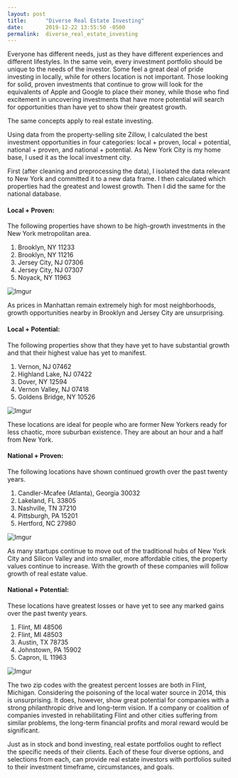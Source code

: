 ```yaml
---
layout: post
title:      "Diverse Real Estate Investing"
date:       2019-12-22 13:55:50 -0500
permalink:  diverse_real_estate_investing
---
```


Everyone has different needs, just as they have different experiences and different lifestyles. In the same vein, every investment portfolio should be unique to the needs of the investor. Some feel a great deal of pride investing in locally, while for others location is not important. Those looking for solid, proven investments that continue to grow will look for the equivalents of Apple and Google to place their money, while those who find excitement in uncovering investments that have more potential will search for opportunities than have yet to show their greatest growth.

The same concepts apply to real estate investing. 

Using data from the property-selling site Zillow, I calculated the best investment opportunities in four categories: local + proven, local + potential, national + proven, and national + potential. As New York City is my home base, I used it as the local investment city. 

First (after cleaning and preprocessing the data), I isolated the data relevant to New York and committed it to a new data frame.  I then calculated which properties had the greatest and lowest growth. Then I did the same for the national database.

#### Local + Proven:
The following properties have shown to be high-growth investments in the New York metropolitan area.  
1. Brooklyn, NY	11233
2. Brooklyn, NY	11216
3. Jersey City, NJ	07306
4. Jersey City, NJ	07307
5. Noyack, NY	11963
 
![Imgur](https://i.imgur.com/3dKisIN.png)

As prices in Manhattan remain extremely high for most neighborhoods, growth opportunities nearby in Brooklyn and Jersey City are unsurprising. 

#### Local + Potential:
The following properties show that they have yet to have substantial growth and that their highest value has yet to manifest.
1. Vernon, NJ	07462
2. Highland Lake, NJ	07422
3. Dover, NY	12594
4. Vernon Valley, NJ	07418
5. Goldens Bridge, NY	10526

![Imgur](https://i.imgur.com/sgBgJr9.png)

These locations are ideal for people who are former New Yorkers ready for less chaotic, more suburban existence. They are about an hour and a half from New York.

#### National + Proven:
The following locations have shown continued growth over the past twenty years. 
1. Candler-Mcafee (Atlanta), Georgia	30032
2. Lakeland, FL	33805
3. Nashville, TN	37210
4. Pittsburgh, PA	15201
5. Hertford, NC	27980

![Imgur](https://i.imgur.com/QVRYTXF.png)

As many startups continue to move out of the traditional hubs of New York City and Silicon Valley and into smaller, more affordable cities, the property values continue to increase. With the growth of these companies will follow growth of real estate value.

#### National + Potential: 
These locations have greatest losses or have yet to see any marked gains over the past twenty years. 
1. Flint, MI	48506
2. Flint, MI	48503
3. Austin, TX	78735
4. Johnstown, PA	15902
5. Capron, IL	11963

![Imgur](https://i.imgur.com/geOwHtA.png)

The two zip codes with the greatest percent losses are both in Flint, Michigan. Considering the poisoning of the local water source in 2014, this is unsurprising. It does, however, show great potential for companies with a strong philanthropic drive and long-term vision. If a company or coalition of companies invested in rehabilitating Flint and other cities suffering from similar problems, the long-term financial profits and moral reward would be significant.

Just as in stock and bond investing, real estate portfolios ought to reflect the specific needs of their clients. Each of these four diverse options, and selections from each, can provide real estate investors with portfolios suited to their investment timeframe, circumstances, and goals.
